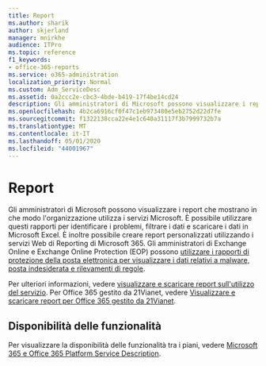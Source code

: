 ```yaml
---
title: Report
ms.author: sharik
author: skjerland
manager: mnirkhe
audience: ITPro
ms.topic: reference
f1_keywords:
- office-365-reports
ms.service: o365-administration
localization_priority: Normal
ms.custom: Adm_ServiceDesc
ms.assetid: 0a2ccc2e-cbc3-4bde-b419-17f4be14cd24
description: Gli amministratori di Microsoft possono visualizzare i report che mostrano in che modo l'organizzazione utilizza i servizi Microsoft. È possibile utilizzare questi rapporti per identificare i problemi, filtrare i dati e scaricare i dati in Microsoft Excel. È inoltre possibile creare report personalizzati utilizzando i servizi Web di Reporting di Microsoft 365. Gli amministratori di Exchange Online e Exchange Online Protection (EOP) possono utilizzare i rapporti di protezione della posta elettronica per visualizzare i dati relativi a malware, posta indesiderata e rilevamenti di regole.
ms.openlocfilehash: 4b2ca6916cf0f47c1eb973480e5eb2752d22d7fe
ms.sourcegitcommit: f1322138cca22e4e1c640a31117f3b7999732b7a
ms.translationtype: MT
ms.contentlocale: it-IT
ms.lasthandoff: 05/01/2020
ms.locfileid: "44001967"
---
```

# <a name="reports"></a>Report

Gli amministratori di Microsoft possono visualizzare i report che mostrano in che modo l'organizzazione utilizza i servizi Microsoft. È possibile utilizzare questi rapporti per identificare i problemi, filtrare i dati e scaricare i dati in Microsoft Excel. È inoltre possibile creare report personalizzati utilizzando i servizi Web di Reporting di Microsoft 365. Gli amministratori di Exchange Online e Exchange Online Protection (EOP) possono [utilizzare i rapporti di protezione della posta elettronica per visualizzare i dati relativi a malware, posta indesiderata e rilevamenti di regole](https://go.microsoft.com/fwlink/p/?LinkId=401102).
  
Per ulteriori informazioni, vedere [visualizzare e scaricare report sull'utilizzo del servizio](https://go.microsoft.com/fwlink/p/?LinkID=270182). Per Office 365 gestito da 21Vianet, vedere [Visualizzare e scaricare report per Office 365 gestito da 21Vianet](https://go.microsoft.com/fwlink/?LinkID=733348&amp;clcid=0x409).
  
## <a name="feature-availability"></a>Disponibilità delle funzionalità

Per visualizzare la disponibilità delle funzionalità tra i piani, vedere [Microsoft 365 e Office 365 Platform Service Description](office-365-platform-service-description.md).
  

